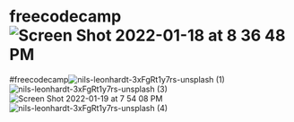 # freecodecamp![Screen Shot 2022-01-18 at 8 36 48 PM](https://user-images.githubusercontent.com/97202985/150048788-ee0500a7-174b-44ef-8847-02e3be7bfe8b.jpg)

#freecodecamp![nils-leonhardt-3xFgRt1y7rs-unsplash (1)](https://user-images.githubusercontent.com/97202985/150241161-5095e505-a3d9-427a-8454-8c0293160b42.jpg)
![nils-leonhardt-3xFgRt1y7rs-unsplash (3)](https://user-images.githubusercontent.com/97202985/150241972-09fb9ffe-4565-416b-ba2c-4f1068742311.jpg)
![Screen Shot 2022-01-19 at 7 54 08 PM](https://user-images.githubusercontent.com/97202985/150242714-7b99be18-3eae-49f0-a73f-f92b5466fe37.jpg)
![nils-leonhardt-3xFgRt1y7rs-unsplash (4)](https://user-images.githubusercontent.com/97202985/150245559-a0af0392-436c-4a72-8284-ccd3c43910ae.jpg)
